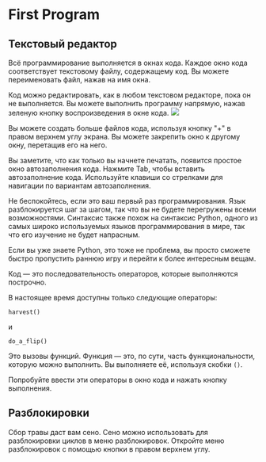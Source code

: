 # First Program
## Текстовый редактор
Всё программирование выполняется в окнах кода. Каждое окно кода соответствует текстовому файлу, содержащему код.
Вы можете переименовать файл, нажав на имя окна.

Код можно редактировать, как в любом текстовом редакторе, пока он не выполняется.
Вы можете выполнить программу напрямую, нажав зеленую кнопку воспроизведения в окне кода.
![](PlayButton50)

Вы можете создать больше файлов кода, используя кнопку "+" в правом верхнем углу экрана.
Вы можете закрепить окно к другому окну, перетащив его на него.

Вы заметите, что как только вы начнете печатать, появится простое окно автозаполнения кода.
Нажмите Tab, чтобы вставить автозаполнение кода.
Используйте клавиши со стрелками для навигации по вариантам автозаполнения.

Не беспокойтесь, если это ваш первый раз программирования. Язык разблокируется шаг за шагом, так что вы не будете перегружены всеми возможностями.
Синтаксис также похож на синтаксис Python, одного из самых широко используемых языков программирования в мире, так что его изучение не будет напрасным.

Если вы уже знаете Python, это тоже не проблема, вы просто сможете быстро пропустить раннюю игру и перейти к более интересным вещам.

Код — это последовательность операторов, которые выполняются построчно.

В настоящее время доступны только следующие операторы:

`harvest()`

и

`do_a_flip()`

Это вызовы функций. Функция — это, по сути, часть функциональности, которую можно выполнить. Вы выполняете её, используя скобки `()`.

Попробуйте ввести эти операторы в окно кода и нажать кнопку выполнения.

## Разблокировки
Сбор травы даст вам сено. Сено можно использовать для разблокировки циклов в меню разблокировок. Откройте меню разблокировок с помощью кнопки в правом верхнем углу.

